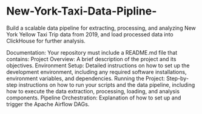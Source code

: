 # New-York-Taxi-Data-Pipline-
Build a scalable data pipeline for extracting, processing, and analyzing New York Yellow Taxi Trip data from 2019, and load processed data into ClickHouse for further analysis.


Documentation:
    Your repository must include a README.md file that contains:
        Project Overview: A brief description of the project and its objectives.
        Environment Setup: Detailed instructions on how to set up the development environment, including any required software installations, environment variables, and dependencies.
        Running the Project: Step-by-step instructions on how to run your scripts and the data pipeline, including how to execute the data extraction, processing, loading, and analysis components.
        Pipeline Orchestration: Explanation of how to set up and trigger the Apache Airflow DAGs.
